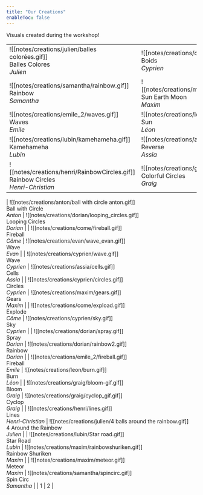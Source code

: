 ```yaml
---
title: "Our Creations"
enableToc: false
---
```

<style>
table, tr, td, th {
    border: none;
}
</style>

Visuals created during the workshop!

|       |  |
| ----------- | ----------- |
| ![[notes/creations/julien/balles colorées.gif]]<br>Balles Colores<br>*Julien*      |  ![[notes/creations/cyprien/boids.gif]] <br>Boids<br>*Cyprien*       |
| ![[notes/creations/samantha/rainbow.gif]]<br>Rainbow<br>*Samantha*| ![[notes/creations/maxim/SunEarthMoon.gif]]<br>Sun Earth Moon<br>*Maxim*        |
| ![[notes/creations/emile_2/waves.gif]]<br>Waves<br>*Emile*   | ![[notes/creations/leon/sun.gif]]<br>Sun<br>*Léon*        |
| ![[notes/creations/lubin/kamehameha.gif]]<br>Kamehameha<br>*Lubin*   | ![[notes/creations/assia/reverse.gif]]<br>Reverse<br>*Assia*        |
| ![[notes/creations/henri/RainbowCircles.gif]]<br>Rainbow Circles<br>*Henri-Christian*   | ![[notes/creations/graig/colorful_circles.gif]]<br>Colorful Circles<br>*Graig*        |
| 
![[notes/creations/anton/ball with circle anton.gif]]<br>Ball with Circle<br>*Anton*   | ![[notes/creations/dorian/looping_circles.gif]]<br>Looping Circles<br>*Dorian*        |
| ![[notes/creations/come/fireball.gif]]<br>Fireball<br>*Côme*   | ![[notes/creations/evan/wave_evan.gif]]<br>Wave<br>*Evan*        |
| ![[notes/creations/cyprien/wave.gif]]<br>Wave<br>*Cyprien*   | ![[notes/creations/assia/cells.gif]]<br>Cells<br>*Assia*        |
| ![[notes/creations/cyprien/circles.gif]]<br>Circles<br>*Cyprien*   | ![[notes/creations/maxim/gears.gif]]<br>Gears<br>*Maxim*        |
| ![[notes/creations/come/expload.gif]]<br>Explode<br>*Côme*   | ![[notes/creations/cyprien/sky.gif]]<br>Sky<br>*Cyprien*        |
| ![[notes/creations/dorian/spray.gif]]<br>Spray<br>*Dorian*   | ![[notes/creations/dorian/rainbow2.gif]]<br>Rainbow<br>*Dorian*        |
| ![[notes/creations/emile_2/fireball.gif]]<br>Fireball<br>*Emile*   | ![[notes/creations/leon/burn.gif]]<br>Burn<br>*Léon*        |
| ![[notes/creations/graig/bloom-gif.gif]]<br>Bloom<br>*Graig* | ![[notes/creations/graig/cyclop_gif.gif]]<br>Cyclop<br>*Graig* |
| ![[notes/creations/henri/lines.gif]]<br>Lines<br>*Henri-Christian* |  ![[notes/creations/julien/4 balls around the rainbow.gif]]<br>4 Around the Rainbow<br>*Julien* |
| ![[notes/creations/lubin/Star road.gif]]<br>Star Road<br>*Lubin* | ![[notes/creations/maxim/rainbowshuriken.gif]]<br>Rainbow Shuriken<br>*Maxim*        |
| ![[notes/creations/maxim/meteor.gif]]<br>Meteor<br>*Maxim*   | ![[notes/creations/samantha/spincirc.gif]]<br>Spin Circ<br>*Samantha*        |
| 1   | 2        |


​​​













